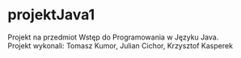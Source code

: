 # projektJava1
Projekt na przedmiot Wstęp do Programowania w Języku Java.<br />
Projekt wykonali: Tomasz Kumor, Julian Cichor, Krzysztof Kasperek
